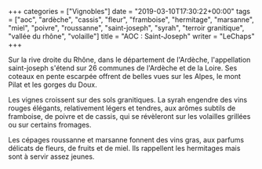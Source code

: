 +++
categories = ["Vignobles"]
date = "2019-03-10T17:30:22+00:00"
tags = ["aoc", "ardèche", "cassis", "fleur", "framboise", "hermitage", "marsanne", "miel", "poivre", "roussanne", "saint-joseph", "syrah", "terroir granitique", "vallée du rhône", "volaille"] 
title = "AOC : Saint-Joseph"
writer = "LeChaps"
+++

Sur la rive droite du Rhône, dans le département de l'Ardèche, l'appellation saint-joseph s'étend sur 26 communes de l'Ardèche et de la Loire. Ses coteaux en pente escarpée offrent de belles vues sur les Alpes, le mont Pilat et les gorges du Doux.  

Les vignes croissent sur des sols granitiques. La syrah engendre des vins rouges élégants, relativement légers et tendres, aux arômes subtils de framboise, de poivre et de cassis, qui se révèleront sur les volailles grillées ou sur certains fromages.  

Les cépages roussanne et marsanne fonnent des vins gras, aux parfums délicats de fleurs, de fruits et de miel. Ils rappellent les hermitages mais sont à servir assez jeunes.
